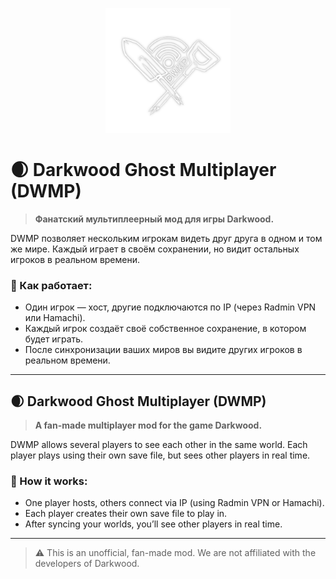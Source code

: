
<p align="center">
  <img src="logo.png" width="200" alt="Darkwood Ghost Multiplayer Logo">
</p>

# 🌒 Darkwood Ghost Multiplayer (DWMP)

> **Фанатский мультиплеерный мод для игры Darkwood.**

DWMP позволяет нескольким игрокам видеть друг друга в одном и том же мире. Каждый играет в своём сохранении, но видит остальных игроков в реальном времени.

### 🔧 Как работает:
- Один игрок — хост, другие подключаются по IP (через Radmin VPN или Hamachi).
- Каждый игрок создаёт своё собственное сохранение, в котором будет играть.
- После синхронизации ваших миров вы видите других игроков в реальном времени.

---

## 🌒 Darkwood Ghost Multiplayer (DWMP)

> **A fan-made multiplayer mod for the game Darkwood.**

DWMP allows several players to see each other in the same world. Each player plays using their own save file, but sees other players in real time.

### 🔧 How it works:
- One player hosts, others connect via IP (using Radmin VPN or Hamachi).
- Each player creates their own save file to play in.
- After syncing your worlds, you’ll see other players in real time.

---

> ⚠️ This is an unofficial, fan-made mod. We are not affiliated with the developers of Darkwood.
